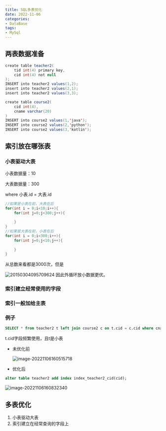 ```yaml
---
title: SQL多表优化
date: 2022-11-06
categories:
- DataBase
tags:
- MySql
---
```

## 两表数据准备

```java
create table teacher2(
	tid int(4) primary key,
	cid int(4) not null
); 
INSERT into teacher2 values(1,2);
insert into teacher2 values(2,1);
insert into teacher2 values(3,3);

create table course2(
	cid int(4),
	cname varchar(20)
)
INSERT into course2 values(1,'java');
INSERT into course2 values(2,'python');
INSERT into course2 values(3,'kotlin');


```

## 索引放在哪张表

### 小表驱动大表

小表数据量：10

大表数据量：300

where 小表.id = 大表.id

```java
//如果是小表在前，大表在后
for(int i = 0;i<10;i++){
	for(int j=0;j<300;j++){
	
	}
}
//如果是大表在前，小表在后
for(int i = 0;i<300;i++){
	for(int j=0;j<10;j++){
	
	}
}
```

从总数来看都是3000次，但是

![20150304095709624](https://md-img-market.oss-cn-beijing.aliyuncs.com/img/20150304095709624.jpg)
因此外循环放小数据更优。

### 索引建立经常使用的字段

### 索引一般加给主表



### 例子

```sql
SELECT * from teacher2 t left join course2 c on t.cid = c.cid where cname = 'java';  
```

t.cid字段频繁使用，且t是小表

* 未优化前

  ![image-20221106160515718](https://md-img-market.oss-cn-beijing.aliyuncs.com/img/image-20221106160515718.png)

* 优化后

```sql
alter table teacher2 add index index_teacher2_cid(cid);
```

![image-20221106160832340](https://md-img-market.oss-cn-beijing.aliyuncs.com/img/image-20221106160832340.png)

## 多表优化

1. 小表驱动大表
2. 索引建立在经常查询的字段上

